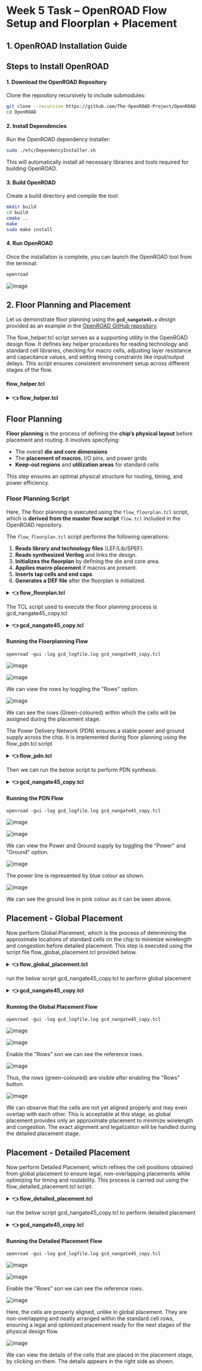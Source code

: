 # Week 5 Task – OpenROAD Flow Setup and Floorplan + Placement


## 1. OpenROAD Installation Guide

## Steps to Install OpenROAD

#### 1. Download the OpenROAD Repository

Clone the repository recursively to include submodules:

```bash
git clone --recursive https://github.com/The-OpenROAD-Project/OpenROAD.git
cd OpenROAD
```


#### 2. Install Dependencies

Run the OpenROAD dependency installer:

```bash
sudo ./etc/DependencyInstaller.sh
```

This will automatically install all necessary libraries and tools required for building OpenROAD.


#### 3. Build OpenROAD

Create a build directory and compile the tool:

```bash
mkdir build
cd build
cmake ..
make 
sudo make install
```

#### 4. Run OpenROAD

Once the installation is complete, you can launch the OpenROAD tool from the terminal:

```bash
openroad
```

![image](images/openroad_installation.png)




## 2. Floor Planning and Placement

Let us demonstrate floor planning using the **`gcd_nangate45.v`** design provided as an example in the [OpenROAD GitHub repository](https://github.com/The-OpenROAD-Project/OpenROAD/test/gcd_nangate45.v).


The flow_helper.tcl script serves as a supporting utility in the OpenROAD design flow. It defines key helper procedures for reading technology and standard cell libraries, checking for macro cells, adjusting layer resistance and capacitance values, and setting timing constraints like input/output delays. This script ensures consistent environment setup across different stages of the flow.

#### flow_helper.tcl


<details> <summary> <strong> 👈 flow_helper.tcl  </strong> </summary>

```
# defaults
set slew_margin 0
set cap_margin 0
set power_corner "default"

proc read_libraries { } {
  global tech_lef std_cell_lef extra_lef
  global liberty_file liberty_files extra_liberty

  read_lef $tech_lef
  read_lef $std_cell_lef
  foreach file $extra_lef { read_lef $file }
  set corners [sta::corners]
  if { [llength $corners] > 1 } {
    foreach corner $corners {
      set corner_name [$corner name]
      set corner_index [lsearch $liberty_files $corner_name]
      if { $corner_index == -1 } {
        error "No liberty file in \$liberty_files for corner $corner_name."
      } else {
        set liberty_file [lindex $liberty_files [expr $corner_index + 1]]
        read_liberty -corner $corner_name $liberty_file
      }
    }
  } else {
    read_liberty $liberty_file
  }
  foreach file $extra_liberty { read_liberty $file }
}

proc have_macros { } {
  set db [::ord::get_db]
  set block [[$db getChip] getBlock]
  foreach inst [$block getInsts] {
    set inst_master [$inst getMaster]
    # BLOCK means MACRO cells
    if { [string match [$inst_master getType] "BLOCK"] } {
      return 1
    }
  }
  return 0
}

proc derate_layer_wire_rc { layer_name corner derate_factor } {
  set layer [[ord::get_db_tech] findLayer $layer_name]
  lassign [rsz::dblayer_wire_rc $layer] r c
  # ohm/meter -> kohm/micron
  set r_ui [expr $r * 1e-3 * 1e-6]
  # F/meter -> fF/micron
  set c_ui [expr $c * 1e+15 * 1e-6]
  set_layer_rc -layer $layer_name -corner $corner \
    -resistance [expr $r_ui * $derate_factor] \
    -capacitance [expr $c_ui * $derate_factor]
}

proc set_all_input_output_delays { { clk_period_factor .2 } } {
  set clk [lindex [all_clocks] 0]
  set period [get_property $clk period]
  set delay [expr $period * $clk_period_factor]
  set_input_delay $delay -clock $clk [delete_from_list [all_inputs] [all_clocks]]
  set_output_delay $delay -clock $clk [delete_from_list [all_outputs] [all_clocks]]
}

```

</details>



## Floor Planning

**Floor planning** is the process of defining the **chip’s physical layout** before placement and routing. It involves specifying:

* The overall **die and core dimensions**
* The **placement of macros**, I/O pins, and power grids
* **Keep-out regions** and **utilization areas** for standard cells

This step ensures an optimal physical structure for routing, timing, and power efficiency.


### Floor Planning Script

Here, The floor planning is executed using the `flow_floorplan.tcl` script, which is **derived from the master flow script** `flow.tcl` included in the OpenROAD repository.

The `flow_floorplan.tcl` script performs the following operations:

1. **Reads library and technology files** (LEF/Lib/SPEF).
2. **Reads synthesized Verilog** and links the design.
3. **Initializes the floorplan** by defining the die and core area.
4. **Applies macro placement** if macros are present.
5. **Inserts tap cells and end caps**.
6. **Generates a DEF file** after the floorplan is initialized.


<details> <summary><strong> 👈 flow_floorplan.tcl  </strong></summary>

```

# Assumes flow_helpers.tcl has been read.
read_libraries
read_verilog $synth_verilog
link_design $top_module
read_sdc $sdc_file

set_thread_count [cpu_count]
# Temporarily disable sta's threading due to random failures
sta::set_thread_count 1

utl::metric "IFP::ord_version" [ord::openroad_git_describe]
# Note that sta::network_instance_count is not valid after tapcells are added.
utl::metric "IFP::instance_count" [sta::network_instance_count]

initialize_floorplan -site $site \
  -die_area $die_area \
  -core_area $core_area

write_def gcd/post_floorplan.def
source $tracks_file

# remove buffers inserted by synthesis
remove_buffers

if { $pre_placed_macros_file != "" } {
  source $pre_placed_macros_file
}

# IO Placement		###
#place_pins -random -hor_layers $io_placer_hor_layer -ver_layers $io_placer_ver_layer
place_pins -hor_layers $io_placer_hor_layer -ver_layers $io_placer_ver_layer -annealing -min_distance 5

################################################################
# Macro Placement
if { [have_macros] } {
  lassign $macro_place_halo halo_x halo_y
  set report_dir [make_result_file ${design}_${platform}_rtlmp]
  rtl_macro_placer -halo_width $halo_x -halo_height $halo_y \
    -report_directory $report_dir
}

write_def gcd/post_macro_placement.tcl
################################################################
# Tapcell insertion
eval tapcell $tapcell_args ;# tclint-disable command-args

write_def gcd/post_tapcell.def
```

</details>

The TCL script used to execute the floor planning process is gcd_nangate45_copy.tcl

<details> <summary><strong> 👈 gcd_nangate45_copy.tcl  </strong></summary>
  
```
# gcd flow pipe cleaner
source "helpers.tcl"
source "flow_helpers.tcl"
source "Nangate45/Nangate45.vars"

set design "gcd"
set top_module "gcd"
set synth_verilog "gcd_nangate45.v"
set sdc_file "gcd_nangate45.sdc"
set die_area {0 0 100.13 100.8}
set core_area {10.07 11.2 90.25 91}

source flow_floorplan.tcl
```

</details>

#### Running the Floorplanning Flow

```
openroad -gui -log gcd_logfile.log gcd_nangate45_copy.tcl
```


![image](images/floor_planning_terminal.png)

![image](images/floor_planning_without_rows.png)

We can view the rows by toggling the "Rows" option.

![image](images/floor_planning_with_rows.png)

We can see the rows (Green-coloured) within which the cells will be assigned during the placement stage.

The Power Delivery Network (PDN) ensures a stable power and ground supply across the chip. It is implemented during floor planning using the flow_pdn.tcl script

<details> <summary><strong> 👈 flow_pdn.tcl  </strong></summary>
  
```
# Assumes flow_helpers.tcl has been read.
read_libraries
read_verilog $synth_verilog
link_design $top_module
read_sdc $sdc_file

set_thread_count [cpu_count]
# Temporarily disable sta's threading due to random failures
sta::set_thread_count 1

utl::metric "IFP::ord_version" [ord::openroad_git_describe]
# Note that sta::network_instance_count is not valid after tapcells are added.
utl::metric "IFP::instance_count" [sta::network_instance_count]

initialize_floorplan -site $site \
  -die_area $die_area \
  -core_area $core_area

write_def gcd/post_floorplan.def
source $tracks_file

# remove buffers inserted by synthesis
remove_buffers

if { $pre_placed_macros_file != "" } {
  source $pre_placed_macros_file
}

# IO Placement		###
#place_pins -random -hor_layers $io_placer_hor_layer -ver_layers $io_placer_ver_layer
place_pins -hor_layers $io_placer_hor_layer -ver_layers $io_placer_ver_layer -annealing -min_distance 5

################################################################
# Macro Placement
if { [have_macros] } {
  lassign $macro_place_halo halo_x halo_y
  set report_dir [make_result_file ${design}_${platform}_rtlmp]
  rtl_macro_placer -halo_width $halo_x -halo_height $halo_y \
    -report_directory $report_dir
}

write_def gcd/post_macro_placement.tcl
################################################################
# Tapcell insertion
eval tapcell $tapcell_args ;# tclint-disable command-args

write_def gcd/post_tapcell.def


# Power distribution network insertion
source $pdn_cfg
pdngen

write_def gcd/post_pdn.def
```

</details>

Then we can run the below script to perform PDN synthesis.

<details> <summary><strong> 👈 gcd_nangate45_copy.tcl  </strong></summary>
  
```
# gcd flow pipe cleaner
source "helpers.tcl"
source "flow_helpers.tcl"
source "Nangate45/Nangate45.vars"

set design "gcd"
set top_module "gcd"
set synth_verilog "gcd_nangate45.v"
set sdc_file "gcd_nangate45.sdc"
set die_area {0 0 100.13 100.8}
set core_area {10.07 11.2 90.25 91}

source flow_pdn.tcl

```
</details>


#### Running the PDN Flow

```
openroad -gui -log gcd_logfile.log gcd_nangate45_copy.tcl
```

![image](images/pdn_terminal.png)

![image](images/pdn_window.png)

We can view the Power and Ground supply by toggling the "Power" and "Ground" option.

![image](images/pdn_power.png)

The power line is represented by blue colour as shown.

![image](images/pdn_gnd.png)

We can see the ground line in pink colour as it can be seen above.

## Placement - Global Placement

Now perform Global Placement, which is the process of determining the approximate locations of standard cells on the chip to minimize wirelength and congestion before detailed placement.
This step is executed using the script file flow_global_placement.tcl provided below.

<details> <summary><strong> 👈 flow_global_placement.tcl  </strong></summary>
  
```
# Assumes flow_helpers.tcl has been read.
read_libraries
read_verilog $synth_verilog
link_design $top_module
read_sdc $sdc_file

set_thread_count [cpu_count]
# Temporarily disable sta's threading due to random failures
sta::set_thread_count 1

utl::metric "IFP::ord_version" [ord::openroad_git_describe]
# Note that sta::network_instance_count is not valid after tapcells are added.
utl::metric "IFP::instance_count" [sta::network_instance_count]

initialize_floorplan -site $site \
  -die_area $die_area \
  -core_area $core_area

write_def gcd/post_floorplan.def
source $tracks_file

# remove buffers inserted by synthesis
remove_buffers

if { $pre_placed_macros_file != "" } {
  source $pre_placed_macros_file
}

# IO Placement		###
#place_pins -random -hor_layers $io_placer_hor_layer -ver_layers $io_placer_ver_layer
place_pins -hor_layers $io_placer_hor_layer -ver_layers $io_placer_ver_layer -annealing -min_distance 5

################################################################
# Macro Placement
if { [have_macros] } {
  lassign $macro_place_halo halo_x halo_y
  set report_dir [make_result_file ${design}_${platform}_rtlmp]
  rtl_macro_placer -halo_width $halo_x -halo_height $halo_y \
    -report_directory $report_dir
}

write_def gcd/post_macro_placement.tcl
################################################################
# Tapcell insertion
eval tapcell $tapcell_args ;# tclint-disable command-args

write_def gcd/post_tapcell.def


# Power distribution network insertion
source $pdn_cfg
pdngen

write_def gcd/post_pdn.def

################################################################
# Global placement

foreach layer_adjustment $global_routing_layer_adjustments {
  lassign $layer_adjustment layer adjustment
  set_global_routing_layer_adjustment $layer $adjustment
}
set_routing_layers -signal $global_routing_layers \
  -clock $global_routing_clock_layers
set_macro_extension 2

# Global placement skip IOs
global_placement -density $global_place_density \
  -pad_left $global_place_pad -pad_right $global_place_pad -skip_io

# IO Placement
place_pins -hor_layers $io_placer_hor_layer -ver_layers $io_placer_ver_layer

# Global placement with placed IOs and routability-driven
global_placement -routability_driven -density $global_place_density \
  -pad_left $global_place_pad -pad_right $global_place_pad

# checkpoint
set global_place_db [make_result_file ${design}_${platform}_global_place.db]
write_db $global_place_db

################################################################
# Repair max slew/cap/fanout violations and normalize slews
source $layer_rc_file
set_wire_rc -signal -layer $wire_rc_layer
set_wire_rc -clock -layer $wire_rc_layer_clk
set_dont_use $dont_use

estimate_parasitics -placement

repair_design -slew_margin $slew_margin -cap_margin $cap_margin

repair_tie_fanout -separation $tie_separation $tielo_port
repair_tie_fanout -separation $tie_separation $tiehi_port

```

</details>

run the below script gcd_nangate45_copy.tcl to perform global placement

<details> <summary><strong> 👈 gcd_nangate45_copy.tcl  </strong></summary>
  
```
# gcd flow pipe cleaner
source "helpers.tcl"
source "flow_helpers.tcl"
source "Nangate45/Nangate45.vars"

set design "gcd"
set top_module "gcd"
set synth_verilog "gcd_nangate45.v"
set sdc_file "gcd_nangate45.sdc"
set die_area {0 0 100.13 100.8}
set core_area {10.07 11.2 90.25 91}

source flow_global_placement.tcl
```

</details>

#### Running the Global Placement Flow

```
openroad -gui -log gcd_logfile.log gcd_nangate45_copy.tcl
```


![image](images/global_terminal.png)

![image](images/global_window.png)

Enable the "Rows" son we can see the reference rows.

![image](images/global_with_rows.png)

Thus, the rows (green-coloured) are visible after enabling the "Rows" button.

![image](images/global_zoomed.png)

We can observe that the cells are not yet aligned properly and may even overlap with each other. This is acceptable at this stage, as global placement provides only an approximate placement to minimize wirelength and congestion. The exact alignment and legalization will be handled during the detailed placement stage.

## Placement - Detailed Placement

Now perform Detailed Placement, which refines the cell positions obtained from global placement to ensure legal, non-overlapping placements while optimizing for timing and routability.
This process is carried out using the flow_detailed_placement.tcl script.

<details> <summary><strong> 👈 flow_detailed_placement.tcl  </strong></summary>
  
```
# Assumes flow_helpers.tcl has been read.
read_libraries
read_verilog $synth_verilog
link_design $top_module
read_sdc $sdc_file

set_thread_count [cpu_count]
# Temporarily disable sta's threading due to random failures
sta::set_thread_count 1

utl::metric "IFP::ord_version" [ord::openroad_git_describe]
# Note that sta::network_instance_count is not valid after tapcells are added.
utl::metric "IFP::instance_count" [sta::network_instance_count]

initialize_floorplan -site $site \
  -die_area $die_area \
  -core_area $core_area

write_def gcd/post_floorplan.def
source $tracks_file

# remove buffers inserted by synthesis
remove_buffers

if { $pre_placed_macros_file != "" } {
  source $pre_placed_macros_file
}

# IO Placement		###
#place_pins -random -hor_layers $io_placer_hor_layer -ver_layers $io_placer_ver_layer
place_pins -hor_layers $io_placer_hor_layer -ver_layers $io_placer_ver_layer -annealing -min_distance 5

################################################################
# Macro Placement
if { [have_macros] } {
  lassign $macro_place_halo halo_x halo_y
  set report_dir [make_result_file ${design}_${platform}_rtlmp]
  rtl_macro_placer -halo_width $halo_x -halo_height $halo_y \
    -report_directory $report_dir
}

write_def gcd/post_macro_placement.tcl
################################################################
# Tapcell insertion
eval tapcell $tapcell_args ;# tclint-disable command-args

write_def gcd/post_tapcell.def


# Power distribution network insertion
source $pdn_cfg
pdngen

write_def gcd/post_pdn.def

################################################################
# Global placement

foreach layer_adjustment $global_routing_layer_adjustments {
  lassign $layer_adjustment layer adjustment
  set_global_routing_layer_adjustment $layer $adjustment
}
set_routing_layers -signal $global_routing_layers \
  -clock $global_routing_clock_layers
set_macro_extension 2

# Global placement skip IOs
global_placement -density $global_place_density \
  -pad_left $global_place_pad -pad_right $global_place_pad -skip_io

# IO Placement
place_pins -hor_layers $io_placer_hor_layer -ver_layers $io_placer_ver_layer

# Global placement with placed IOs and routability-driven
global_placement -routability_driven -density $global_place_density \
  -pad_left $global_place_pad -pad_right $global_place_pad

# checkpoint
set global_place_db [make_result_file ${design}_${platform}_global_place.db]
write_db $global_place_db

################################################################
# Repair max slew/cap/fanout violations and normalize slews
source $layer_rc_file
set_wire_rc -signal -layer $wire_rc_layer
set_wire_rc -clock -layer $wire_rc_layer_clk
set_dont_use $dont_use

estimate_parasitics -placement

repair_design -slew_margin $slew_margin -cap_margin $cap_margin

repair_tie_fanout -separation $tie_separation $tielo_port
repair_tie_fanout -separation $tie_separation $tiehi_port

##################################################################

set_placement_padding -global -left $detail_place_pad -right $detail_place_pad
detailed_placement

# post resize timing report (ideal clocks)
report_worst_slack -min -digits 3
report_worst_slack -max -digits 3
report_tns -digits 3
# Check slew repair
report_check_types -max_slew -max_capacitance -max_fanout -violators

utl::metric "RSZ::repair_design_buffer_count" [rsz::repair_design_buffer_count]
utl::metric "RSZ::max_slew_slack" [expr [sta::max_slew_check_slack_limit] * 100]
utl::metric "RSZ::max_fanout_slack" [expr [sta::max_fanout_check_slack_limit] * 100]
utl::metric "RSZ::max_capacitance_slack" [expr [sta::max_capacitance_check_slack_limit] * 100]

################################################################
# Detailed Placement

detailed_placement

# Capture utilization before fillers make it 100%
utl::metric "DPL::utilization" [format %.1f [expr [rsz::utilization] * 100]]
utl::metric "DPL::design_area" [sta::format_area [rsz::design_area] 0]

# checkpoint
set dpl_db [make_result_file ${design}_${platform}_dpl.db]
write_db $dpl_db

set verilog_file [make_result_file ${design}_${platform}.v]
write_verilog $verilog_file

```

</details>

run the below script gcd_nangate45_copy.tcl to perform detailed placement

<details> <summary><strong> 👈 gcd_nangate45_copy.tcl  </strong></summary>
  
```
# gcd flow pipe cleaner
source "helpers.tcl"
source "flow_helpers.tcl"
source "Nangate45/Nangate45.vars"

set design "gcd"
set top_module "gcd"
set synth_verilog "gcd_nangate45.v"
set sdc_file "gcd_nangate45.sdc"
set die_area {0 0 100.13 100.8}
set core_area {10.07 11.2 90.25 91}

source flow_detailed_placement.tcl
```

</details>


#### Running the Detailed Placement Flow

```
openroad -gui -log gcd_logfile.log gcd_nangate45_copy.tcl
```

![image](images/detailed_terminal.png)

![image](images/detailed_window.png)

Enable the "Rows" son we can see the reference rows.

![image](images/detailed_with_rows.png)

Here, the cells are properly aligned, unlike in global placement. They are non-overlapping and neatly arranged within the standard cell rows, ensuring a legal and optimized placement ready for the next stages of the physical design flow.

![image](images/detailed_cell_details.png)

We can view the details of the cells that are placed in the placement stage, by clicking on them. The details appears in the right side as shown.
